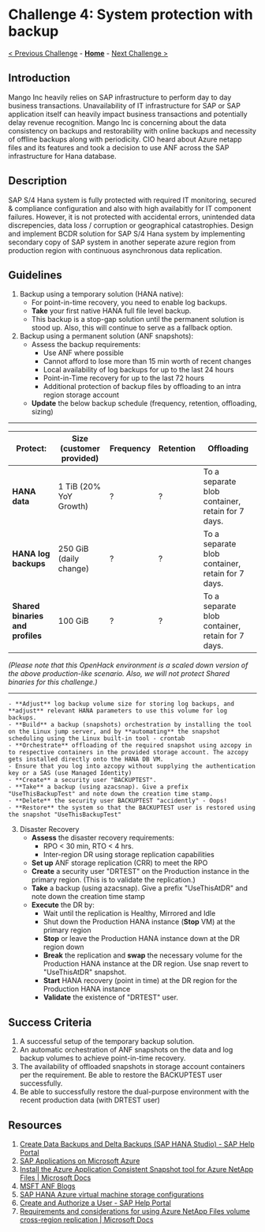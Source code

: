 # Challenge 4: System protection with backup

[< Previous Challenge](./03-SAP-Security.md) - **[Home](../README.md)** - [Next Challenge >](./05-PowerApps.md)

## Introduction

Mango Inc heavily relies on SAP infrastructure to perform day to day business transactions. Unavailability of IT infrastructure for SAP or SAP application itself can heavily impact business transactions and potentially delay revenue recognition. Mango Inc is concerning about the data consistency on backups and restorability with online backups and necessity of offline backups along with periodicity. CIO heard about Azure netapp files and its features and took a decision to use ANF across the SAP infrastructure for Hana database.  

## Description

SAP S/4 Hana system is fully protected with required IT monitoring, secured & compliance configuration and also with high availabitly for IT component failures. However, it is not protected with accidental errors, unintended data discrepencies, data loss / corruption or geographical catastrophies. Design and implement BCDR solution for SAP S/4 Hana system by implementing secondary copy of SAP system in another seperate azure region from production region with continuous asynchronous data replication.

## Guidelines

1. Backup using a temporary solution (HANA native):
	- For point-in-time recovery, you need to enable log backups.
	- **Take** your first native HANA full file level backup.
	- This backup is a stop-gap solution until the permanent solution is stood up. Also, this will continue to serve as a fallback option.
2. Backup using a permanent solution (ANF snapshots):
	- Assess the backup requirements:
		- Use ANF where possible
		- Cannot afford to lose more than 15 min worth of recent changes
		- Local availability of log backups for up to the last 24 hours
		- Point-in-Time recovery for up to the last 72 hours
		- Additional protection of backup files by offloading to an intra region storage account
	- **Update** the below backup schedule (frequency, retention, offloading, sizing)
---

Protect: | Size \(customer provided\) | Frequency | Retention | Offloading
-------- | -------- | -------- | -------- | --------
**HANA data** | 1 TiB (20% YoY Growth) | ? | ? | To a separate blob container, retain for 7 days. 
**HANA log backups** | 250 GiB (daily change) | ? | ? | To a separate blob container, retain for 7 days.
**Shared binaries and profiles** | 100 GiB | ? | ? | To a separate blob container, retain for 7 days.

*(Please note that this OpenHack environment is a scaled down version of the above production-like scenario. Also, we will not protect Shared binaries for this challenge.)*

---
	- **Adjust** log backup volume size for storing log backups, and **adjust** relevant HANA parameters to use this volume for log backups.
	- **Build** a backup (snapshots) orchestration by installing the tool on the Linux jump server, and by **automating** the snapshot scheduling using the Linux built-in tool - crontab
	- **Orchestrate** offloading of the required snapshot using azcopy in to respective containers in the provided storage account. The azcopy gets installed directly onto the HANA DB VM.
	- Ensure that you log into azcopy without supplying the authentication key or a SAS (use Managed Identity)
	- **Create** a security user "BACKUPTEST".
	- **Take** a backup (using azacsnap). Give a prefix "UseThisBackupTest" and note down the creation time stamp.
	- **Delete** the security user BACKUPTEST "accidently" - Oops!
	- **Restore** the system so that the BACKUPTEST user is restored using the snapshot "UseThisBackupTest"

3. Disaster Recovery
	- **Assess** the disaster recovery requirements:
		- RPO < 30 min, RTO < 4 hrs.
		- Inter-region DR using storage replication capabilities
	- **Set up** ANF storage replication (CRR) to meet the RPO
	- **Create** a security user "DRTEST" on the Production instance in the primary region. (This is to validate the replication.)
	- **Take** a backup (using azacsnap). Give a prefix "UseThisAtDR" and note down the creation time stamp
	- **Execute** the DR by:
		- Wait until the replication is Healthy, Mirrored and Idle
		- Shut down the Production HANA instance (**Stop** VM) at the primary region
		- **Stop** or leave the Production HANA instance down at the DR region down
		- **Break** the replication and **swap** the necessary volume for the Production HANA instance at the DR region. Use snap revert to "UseThisAtDR" snapshot.
		- **Start** HANA recovery (point in time) at the DR region for the Production HANA instance
		- **Validate** the existence of "DRTEST" user.

## Success Criteria

1. A successful setup of the temporary backup solution.
2. An automatic orchestration of ANF snapshots on the data and log backup volumes to achieve point-in-time recovery.
3. The availability of offloaded snapshots in storage account containers per the requirement. Be able to restore the BACKUPTEST user successfully.
4. Be able to successfully restore the dual-purpose environment with the recent production data (with DRTEST user)


## Resources

1. [Create Data Backups and Delta Backups (SAP HANA Studio) - SAP Help Portal](https://help.sap.com/viewer/6b94445c94ae495c83a19646e7c3fd56/2.0.04/en-US/c51a3983bb571014afa0c67026e44ca0.html)
2. [SAP Applications on Microsoft Azure](https://www.netapp.com/pdf.html?item=/media/17152-tr4746pdf.pdf)
3. [Install the Azure Application Consistent Snapshot tool for Azure NetApp Files | Microsoft Docs](https://docs.microsoft.com/en-us/azure/azure-netapp-files/azacsnap-installation)
4. [MSFT ANF Blogs](https://techcommunity.microsoft.com/t5/forums/searchpage/tab/message?filter=authorId&q=%22maximize%22%20%26%20%22ANF%20investment%22&noSynonym=false&author_id=283165&collapse_discussion=true)
5. [SAP HANA Azure virtual machine storage configurations](https://docs.microsoft.com/en-us/azure/virtual-machines/workloads/sap/hana-vm-operations-storage)
6. [Create and Authorize a User - SAP Help Portal](https://help.sap.com/viewer/6b94445c94ae495c83a19646e7c3fd56/2.0.00/en-US/c0555f0bbb5710148faabb0a6e35c457.html)
7. [Requirements and considerations for using Azure NetApp Files volume cross-region replication | Microsoft Docs](https://docs.microsoft.com/en-us/azure/azure-netapp-files/cross-region-replication-requirements-considerations)

